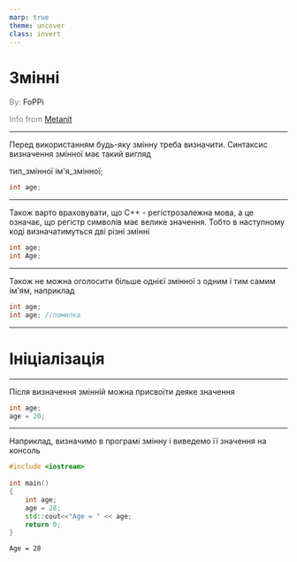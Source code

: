 ```yaml
---
marp: true
theme: uncover
class: invert
---
```


# Змінні

<spam style="color:grey">By:</spam> FoPPi

<spam style="color:grey">Info from [Metanit](https://metanit.com/cpp/tutorial/2.2.php)</spam>

---

Перед використанням будь-яку змінну треба визначити. Синтаксис визначення змінної має такий вигляд

тип_змінної ім'я_змінної;

```cpp
int age;
```

---

Також варто враховувати, що C++ - регістрозалежна мова, а це означає, що регістр символів має велике значення. Тобто в наступному коді визначатимуться дві різні змінні

```cpp
int age;
int Age;
```

---

Також не можна оголосити більше однієї змінної з одним і тим самим ім'ям, наприклад

```cpp
int age;
int age; //помилка
```

---

# Ініціалізація

---

Після визначення змінній можна присвоїти деяке значення

```cpp
int age;
age = 20;
```

---

Наприклад, визначимо в програмі змінну і виведемо її значення на консоль

```cpp
#include <iostream>
 
int main()
{
    int age;
    age = 28;
    std::cout<<"Age = " << age;
    return 0;
}
```
```
Age = 28
```
